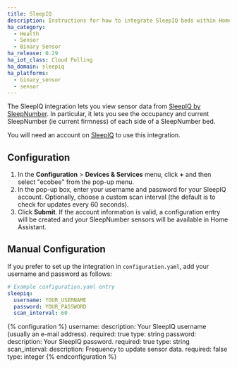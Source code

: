 ```yaml
---
title: SleepIQ
description: Instructions for how to integrate SleepIQ beds within Home Assistant.
ha_category:
  - Health
  - Sensor
  - Binary Sensor
ha_release: 0.29
ha_iot_class: Cloud Polling
ha_domain: sleepiq
ha_platforms:
  - binary_sensor
  - sensor
---
```


The SleepIQ integration lets you view sensor data from [SleepIQ by SleepNumber](https://www.sleepnumber.com/sleepiq-sleep-tracker). In particular, it lets you see the occupancy and current SleepNumber (ie current firmness) of each side of a SleepNumber bed.

You will need an account on [SleepIQ](https://sleepiq.sleepnumber.com/) to use this integration.

## Configuration

1. In the **Configuration** > **Devices & Services** menu, click **+** and then select "ecobee" from the pop-up menu.
2. In the pop-up box, enter your username and password for your SleepIQ account. Optionally, choose a custom scan interval (the default is to check for updates every 60 seconds).
3. Click **Submit**. If the account information is valid, a configuration entry will be created and your SleepNumber sensors will be available in Home Assistant.

## Manual Configuration

If you prefer to set up the integration in `configuration.yaml`, add your username and password as follows:

```yaml
# Example configuration.yaml entry
sleepiq:
  username: YOUR_USERNAME
  password: YOUR_PASSWORD
  scan_interval: 60
```

{% configuration %}
username:
  description: Your SleepIQ username (usually an e-mail address).
  required: true
  type: string
password:
  description: Your SleepIQ password.
  required: true
  type: string
scan_interval:
  description: Frequency to update sensor data.
  required: false
  type: integer
{% endconfiguration %}

